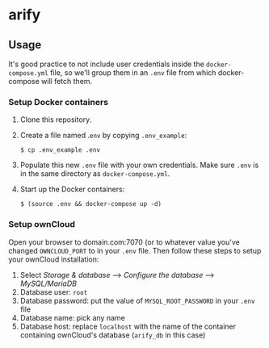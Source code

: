 # arify

## Usage

It's good practice to not include user credentials inside the `docker-compose.yml` file, so we'll group them in an `.env` file from which docker-compose will fetch them. 

### Setup Docker containers

1. Clone this repository. 
1. Create a file named .`env` by copying `.env_example`:

    ```
    $ cp .env_example .env
    ```

1. Populate this new `.env` file with your own credentials. Make sure `.env` is in the same directory as `docker-compose.yml`.
1. Start up the Docker containers:

    ```
    $ (source .env && docker-compose up -d)
    ```

### Setup ownCloud

Open your browser to domain.com:7070 (or to whatever value you've changed `OWNCLOUD_PORT` to in your `.env` file. Then follow these steps to setup your ownCloud installation:
 
1. Select _Storage & database_ --> _Configure the database_ --> _MySQL/MariaDB_  
1. Database user: `root`
1. Database password: put the value of `MYSQL_ROOT_PASSWORD` in your `.env` file
1. Database name: pick any name
1. Database host: replace `localhost` with the name of the container containing ownCloud's database (`arify_db` in this case) 
